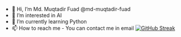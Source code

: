 - 👋 Hi, I’m Md. Muqtadir Fuad @md-muqtadir-fuad
- 👀 I’m interested in AI
- 🌱 I’m currently learning Python
- 📫 How to reach me - You can contact me in email 
[![GitHub Streak](https://github-readme-streak-stats.herokuapp.com?user=md-muqtadir-fuad&theme=highcontrast&hide_border=true&date_format=M%20j%5B%2C%20Y%5D)](https://git.io/streak-stats)
<!---
md-muqtadir-fuad/md-muqtadir-fuad is a ✨ special ✨ repository because its `README.md` (this file) appears on your GitHub profile.
You can click the Preview link to take a look at your changes.
--->
